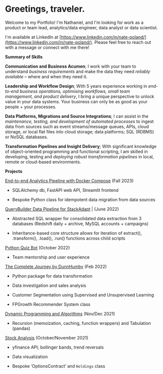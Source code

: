 # Greetings, traveler. 

Welcome to my Portfolio! I'm Nathaniel, and I'm looking for work as a product or team lead, analytics/data engineer, data analyst or data scientist.

I'm available at LinkedIn at [https://www.linkedin.com/in/nate-poland/](https://www.linkedin.com/in/nate-poland/). Please feel free to reach out with a message or connect with me there! 

**Summary of Skills**

**Communication and Business Acumen**; I work with your team to understand *business requirements* and make the data they need *reliably available* – where and when they need it. 

**Leadership and Workflow Design**; With 5 years experience working in *end-to-end business operations, optimising workflows, small team management, and product delivery*, I bring a unique perspective to unlock value in your data systems. Your business can only be as good as your people + your processes.

**Data Platforms, Migrations and Source Integrations**; I can assist in the *maintenance, testing, and development of automated processes* to ingest data from sources such as event streams/message queues, APIs, cloud storage, or local flat files into cloud storage; data platforms; SQL (RDBMS) or NoSQL databases. 
 
**Transformation Pipelines and Insight Delivery**; With significant knowledge of object-oriented programming and functional scripting, I am skilled in developing, testing and *deploying robust transformation pipelines* in local, remote or cloud-based environments. 

**Projects**

[End-to-end Analytics Pipeline with Docker Compose](https://github.com/np1919/DunnHumby) (Fall 2023) 

 - SQLAlchemy db, FastAPI web API, Streamlit frontend
 
 - Bespoke Python class for idempotent data migration from data sources
 
<ins>QueryBuilder Data Pipeline for StackAdapt</ins> | (June 2022)
 
 - Abstracted SQL wrapper for consolidated data extraction from 3 databases (Redshift daily + archive, MySQL accounts + campaigns)
 
 - Inheritance-based core structure allows for iteration of extract(), .transform(), .load(), .run() functions across child scripts

[Python Quiz Bot](https://github.com/np1919/Python-Quiz) (October 2022)

 - Team mentorship and user experience

[The Complete Journey by DunnHumby](https://github.com/np1919/DTCJ) (Feb 2022)

 - Python package for data transformation 
 
 - Data investigation and sales analysis
 
 - Customer Segmentation using Supervised and Unsupervised Learning
 
 - FPGrowth Recommender System class

[Dynamic Programming and Algorithms](https://github.com/np1919/Algorithms) (Nov/Dec 2021)

 - Recursion (memoization, caching, function wrappers) and Tabulation (pandas)

[Stock Analysis](https://github.com/np1919/Stocks) (October/November 2021)

 - yfinance API; bollinger bands, trend reversals
 
 - Data visualization
 
 - Bespoke ‘OptionsContract’ and `Holdings` class



